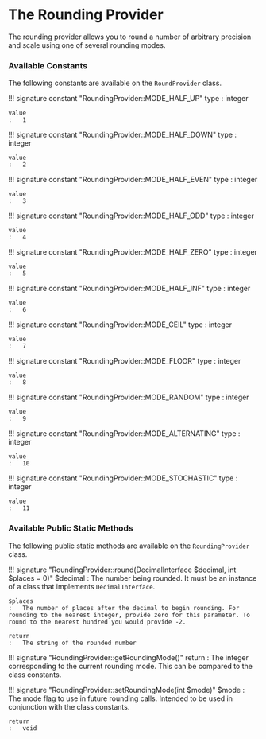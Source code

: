 # The Rounding Provider

The rounding provider allows you to round a number of arbitrary precision and scale using one of several rounding modes.

### Available Constants

The following constants are available on the `RoundProvider` class.

!!! signature constant "RoundingProvider::MODE_HALF_UP"
    type
    :   integer

    value
    :   1

!!! signature constant "RoundingProvider::MODE_HALF_DOWN"
    type
    :   integer

    value
    :   2

!!! signature constant "RoundingProvider::MODE_HALF_EVEN"
    type
    :   integer

    value
    :   3

!!! signature constant "RoundingProvider::MODE_HALF_ODD"
    type
    :   integer

    value
    :   4

!!! signature constant "RoundingProvider::MODE_HALF_ZERO"
    type
    :   integer

    value
    :   5

!!! signature constant "RoundingProvider::MODE_HALF_INF"
    type
    :   integer

    value
    :   6

!!! signature constant "RoundingProvider::MODE_CEIL"
    type
    :   integer

    value
    :   7

!!! signature constant "RoundingProvider::MODE_FLOOR"
    type
    :   integer

    value
    :   8

!!! signature constant "RoundingProvider::MODE_RANDOM"
    type
    :   integer

    value
    :   9

!!! signature constant "RoundingProvider::MODE_ALTERNATING"
    type
    :   integer

    value
    :   10

!!! signature constant "RoundingProvider::MODE_STOCHASTIC"
    type
    :   integer

    value
    :   11

### Available Public Static Methods

The following public static methods are available on the `RoundingProvider` class.

!!! signature "RoundingProvider::round(DecimalInterface $decimal, int $places = 0)"
    $decimal
    :   The number being rounded. It must be an instance of a class that implements `DecimalInterface`.

    $places
    :   The number of places after the decimal to begin rounding. For rounding to the nearest integer, provide zero for this parameter. To round to the nearest hundred you would provide -2.
    
    return
    :   The string of the rounded number

!!! signature "RoundingProvider::getRoundingMode()"
    return
    :   The integer corresponding to the current rounding mode. This can be compared to the class constants.

!!! signature "RoundingProvider::setRoundingMode(int $mode)"
    $mode
    :   The mode flag to use in future rounding calls. Intended to be used in conjunction with the class constants.

    return
    :   void